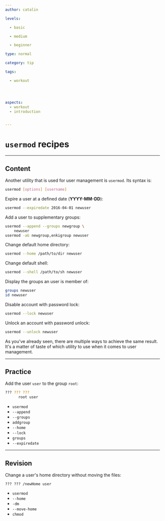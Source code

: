 ```yaml
---
author: catalin

levels:

  - basic

  - medium

  - beginner

type: normal

category: tip

tags:

  - workout




aspects:
  - workout
  - introduction


---
```


# `usermod` recipes

---
## Content

Another utility that is used for user management is `usermod`. Its syntax is:
```bash
usermod [options] [username]
```

Expire a user at a defined date (**YYYY-MM-DD**):
```bash
usermod --expiredate 2016-04-01 newuser
```

Add a user to supplementary groups:
```bash
usermod --append --groups newgroup \
    newuser
usermod -aG newgroup,enkigroup newuser
```

Change default home directory:
```bash
usermod --home /path/to/dir newuser
```

Change default shell:

```bash
usermod --shell /path/to/sh newuser
```

Display the groups an user is member of:
```bash
groups newuser
id newuser
```

Disable account with password lock:
```bash
usermod --lock newuser
```

Unlock an account with password unlock:
```bash
usermod --unlock newuser
```

As you've already seen, there are multiple ways to achieve the same result. It's a matter of taste of which utility to use when it comes to user management.

---
## Practice

Add the user `user` to the group `root`:
```bash
??? ??? ???
      root user
```


* `usermod`
* `--append`
* `--groups`
* `addgroup`
* `--home`
* `--lock`
* `groups`
* `--expiredate`

---
## Revision

Change a user's home directory without moving the files:
```
??? ??? /newHome user
```

* `usermod`
* `--home`
* `-dm`
* `--move-home`
* `chmod`

 
 
